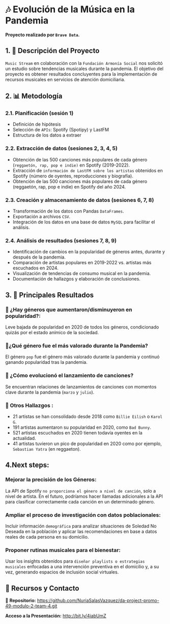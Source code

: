 #  🎶 Evolución de la Música en la Pandemia
**Proyecto realizado por `Brave Data`.**

## 1. 📍 Descripción del Proyecto

`Music Stream` en colaboración con la `Fundación Armonía Social` nos solicitó un estudio sobre tendencias musicales durante la pandemia. El objetivo del proyecto es obtener resultados concluyentes para la implementación de recursos musicales en servicios de atención domiciliaria.


## 2. 📊 Metodología

### 2.1. Planificación (sesión 1)
- Definición de hipótesis
- Selección de `APIs`: Spotify (Spotipy) y LastFM
- Estructura de los datos a extraer

### 2.2. Extracción de datos (sesiones 2, 3, 4, 5)
- Obtención de las 500 canciones más populares de cada género (`reggaetón, rap, pop e indie)` en Spotify (2019-2022).
- Extracción de `información de LastFM sobre los artistas` obtenidos en Spotify (número de oyentes, reproducciones y biografía).
- Obtención de las 500 canciones más populares de cada género (reggaetón, rap, pop e indie) en Spotify del año 2024.

### 2.3. Creación y almacenamiento de datos (sesiones 6, 7, 8) 
- Transformación de los datos con Pandas `DataFrames`.
- Exportación a archivos `CSV`.
- Integración de los datos en una base de datos `MySQL` para facilitar el análisis.

### 2.4. Análisis de resultados (sesiones 7, 8, 9) 
- Identificación de cambios en la popularidad de géneros antes, durante y después de la pandemia.
- Comparación de artistas populares en 2019-2022 vs. artistas más escuchados en 2024.
- Visualización de tendencias de consumo musical en la pandemia.
- Documentación de hallazgos y elaboración de conclusiones.


## 3.  📌 Principales Resultados

### 🎼  ¿Hay géneros que aumentaron/disminuyeron en popularidad?:

Leve bajada de popularidad en 2020 de todos los géneros, condicionado quizás por el estado anímico de la sociedad.

### 🎤¿Qué género fue el más valorado durante la Pandemia?

El género `pop` fue el género más valorado durante la pandemia y continuó ganando popularidad tras la pandemia.

### 📆 ¿Cómo evolucionó el lanzamiento de canciones?

Se encuentran relaciones de lanzamientos de canciones con momentos clave durante la pandemia (`marzo` y `julio`).

### 🚀 Otros Hallazgos :
- 21 artistas se han consolidado desde 2018 como `Billie Eilish` o `Karol G`.
- 191 artistas aumentaron su popularidad en 2020, como `Bad Bunny`.
- 521 artistas escuchados en 2020 tienen todavía oyentes en la actualidad.
- 41 artistas tuvieron un pico de popularidad en 2020 como por ejemplo, `Sebastian Yatra` (en reggaeton).


## 4.Next steps:
### Mejorar la precisión de los Géneros: 
La API de Spotify `no proporciona el género a nivel de canción`, solo a nivel de artista. En el futuro, podríamos hacer llamadas adicionales a la API para clasificar correctamente cada canción en un determinado género.  

### Ampliar el proceso de investigación con datos poblacionales:
Incluir información `demográfica` para analizar situaciones de Soledad No Deseada en la población y aplicar las recomendaciones en base a datos reales de cada persona en su domicilio.

### Proponer rutinas musicales para el bienestar:
Usar los insights obtenidos para `diseñar playlists o estrategias musicales` enfocadas a una intervención preventiva en el domicilio y, a su vez, generando espacios de inclusión social virtuales.
 
## 📎 Recursos y Contacto  
📂 **Repositorio:** https://github.com/NuriaSalasVazquez/da-project-promo-49-modulo-2-team-4.git

   **Acceso a la Presentación:** http://bit.ly/4iabUmZ
